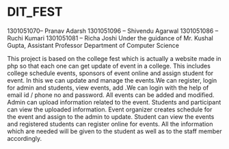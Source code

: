 # DIT_FEST

1301051070– Pranav Adarsh
1301051096 – Shivendu Agarwal 
1301051086 – Ruchi Kumari
1301051081 – Richa Joshi
Under the guidance of
Mr. Kushal Gupta, Assistant Professor
Department of Computer Science


This project is based on the college fest which is actually a website made in php so that each one can get update of event in a college. This includes college schedule events, sponsors of event online and assign student for event. In this we can update and manage the events.We can register, login for admin and students, view events, add .We can login with the help of email id / phone no and password. All events can be added and modified. Admin can upload information related to the event. Students and participant can view the uploaded information. Event organizer creates schedule for the event and assign to the admin to update. Student can view the events and registered students can register online for events. All the information which are needed will be given to the student as well as to the staff member accordingly.
